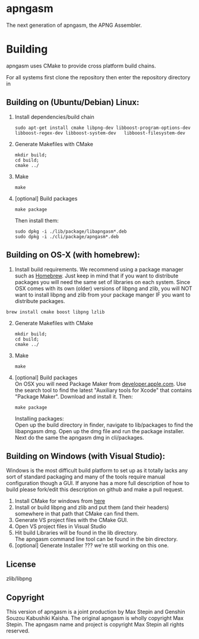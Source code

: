 apngasm
=======
The next generation of apngasm, the APNG Assembler.

Building
========
apngasm uses CMake to provide cross platform build chains.

For all systems first clone the repository then enter the repository directory in 

Building on (Ubuntu/Debian) Linux:  
----------------------------------
1. Install dependencies/build chain  
    ```
    sudo apt-get install cmake libpng-dev libboost-program-options-dev libboost-regex-dev libboost-system-dev   libboost-filesystem-dev
    ```
2. Generate Makefiles with CMake  
    ```
    mkdir build;
    cd build;
    cmake ../
    ```
3. Make  
    ```
    make
    ```
4. [optional] Build packages  
    ```
    make package
    ```

    Then install them:
    ```
    sudo dpkg -i ./lib/package/libapngasm*.deb
    sudo dpkg -i ./cli/package/apngasm*.deb
    ```

Building on OS-X (with homebrew):  
---------------------------------
1. Install build requirements. We recommend using a package manager such as [Homebrew](http://brew.sh/). Just keep in mind that if you want to distribute packages you will need the same set of libraries on each system. Since OSX comes with its own (older) versions of libpng and zlib, you will NOT want to install libpng and zlib from your package manger IF you want to distribute packages.
```
brew install cmake boost libpng lzlib
```

2. Generate Makefiles with CMake  
    ```
    mkdir build;
    cd build;
    cmake ../
    ```
3. Make  
    ```
    make
    ```
5. [optional] Build packages  
    On OSX you will need Package Maker from [developer.apple.com](https://developer.apple.com/downloads). Use the search tool to find the latest "Auxiliary tools for Xcode" that contains "Package Maker". Download and install it. Then:  
    ```
    make package
    ```  
    Installing packages:  
    Open up the build directory in finder, navigate to lib/packages to find the libapngasm dmg. Open up the dmg file and run the package installer. Next do the same the apngasm dmg in cli/packages.
  
Building on Windows (with Visual Studio):  
----------------------------------------------
Windows is the most difficult build platform to set up as it totally lacks any sort of standard packaging and many of the tools require manual configuration though a GUI. If anyone has a more full description of how to build please fork/edit this description on github and make a pull request.
1. Install CMake for windows from [here](http://www.cmake.org/cmake/resources/software.html)  
2. Install or build libpng and zlib and put them (and their headers) somewhere in that path that CMake can find them.
3. Generate VS project files with the CMake GUI.  
3. Open VS project files in Visual Studio  
4. Hit build
    Libraries will be found in the lib directory.  
    The apngasm command line tool can be found in the bin directory.
5. [optional] Generate Installer
    ??? we're still working on this one.  

License
-------
zlib/libpng

Copyright
---------
This version of apngasm is a joint production by Max Stepin and Genshin Souzou Kabushiki Kaisha.
The original apngasm is wholly copyright Max Stepin. The apngasm name and project is copyright Max Stepin all rights reserved.

